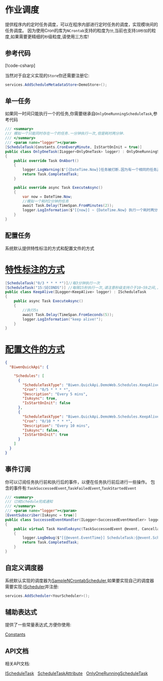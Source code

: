 ﻿作业调度
=====================
提供程序内的定时任务调度，可以在程序内部进行定时任务的调度，实现模块间的任务调度。
因为使用Cron的库为`NCrontab`支持的粒度为`分`,当前也支持`10秒加`的粒度,如果需要更精细的`秒`级粒度,请使用三方库!

参考代码
---------------------

[!code-csharp[](files/Schedules.cs.txt?highlight=10-30,49-59,63)]

当然对于自定义实现的`Store`你还需要注册它:
```csharp
services.AddScheduleMetadataStore<DemoStore>();
```


单一任务
---------------------

如果同一时间只能执行一个的任务,你需要继承自`OnlyOneRunningScheduleTask`,参考代码
```csharp
/// <summary>
/// 模拟一个只能同时存在一个的任务.一分钟执行一次,但是耗时两分钟.
/// </summary>
/// <param name="logger"></param>
[ScheduleTask(Constants.CronEveryMinute, IsStartOnInit = true)]
public class OnlyOneTask(ILogger<OnlyOneTask> logger) : OnlyOneRunningScheduleTask
{
    public override Task OnAbort()
    {
        logger.LogWarning($"[{DateTime.Now}]任务被打断.因为有一个相同的任务正在执行!");
        return Task.CompletedTask;
    }

    public override async Task ExecuteAsync()
    {
        var now = DateTime.Now;
        //模拟一个耗时2分钟的任务
        await Task.Delay(TimeSpan.FromMinutes(2));
        logger.LogInformation($"[{now}] ~ {DateTime.Now} 执行一个耗时两分钟的任务!");
    }
}
```

配置任务
---------------------

系统默认提供特性标注的方式和配置文件的方式

# [特性标注的方式](#tab/attribute)
```csharp
[ScheduleTask("0/3 * * * *")]//每3分钟执行一次
[ScheduleTask("15:SECONDS")] //每隔15秒执行一次,请注意秒级支持介于10~59之间,且不支持Cron表达式.请按约定格式配置
public class KeepAlive(ILogger<KeepAlive> logger) : IScheduleTask
{
    public async Task ExecuteAsync()
    {
        //执行5s
        await Task.Delay(TimeSpan.FromSeconds(5));
        logger.LogInformation("keep alive!");
    }
}
```

# [配置文件的方式](#tab/configuration)
```json
{
  "BiwenQuickApi": {

    "Schedules": [
      {
        "ScheduleTaskType": "Biwen.QuickApi.DemoWeb.Schedules.KeepAlive,Biwen.QuickApi.DemoWeb",
        "Cron": "0/5 * * * *",
        "Description": "Every 5 mins",
        "IsAsync": true,
        "IsStartOnInit": false
      },
      {
        "ScheduleTaskType": "Biwen.QuickApi.DemoWeb.Schedules.KeepAlive,Biwen.QuickApi.DemoWeb",
        "Cron": "0/10 * * * *",
        "Description": "Every 10 mins",
        "IsAsync": false,
        "IsStartOnInit": true
      }
    ]
  }
}

```

事件订阅
---------------------

你可以订阅任务执行前和执行后的事件，以便在任务执行前后进行一些操作。
包含的事件有:`TaskSuccessedEvent`,`TaskFailedEvent`,`TaskStartedEvent`

```csharp
/// <summary>
/// 订阅Schedule完成通知
/// </summary>
/// <param name="logger"></param>
[EventSubscriber(IsAsync = true)]
public class SuccessedEventHandler(ILogger<SuccessedEventHandler> logger) : IEventSubscriber<TaskSuccessedEvent>
{
    public virtual Task HandleAsync(TaskSuccessedEvent @event, CancellationToken ct)
    {
        logger.LogDebug($"[{@event.EventTime}] ScheduleTask:{@event.ScheduleTask.GetType().FullName} Successed!");
        return Task.CompletedTask;
    }
}
```

自定义调度器
---------------------

系统默认实现的调度器为[SampleNCrontabScheduler](../api/Biwen.QuickApi.Scheduling.SampleNCrontabScheduler.yml),如果要实现自己的调度器需要实现:[IScheduler](../api/Biwen.QuickApi.Scheduling.IScheduler.yml)并注册:
```csharp
services.AddScheduler<YourScheduler>();
```

辅助表达式
---------------------

提供了一些常量表达式,方便你使用:

[Constants](../api/Biwen.QuickApi.Scheduling.Constants.yml)


API文档
---------------------

相关API文档:

[IScheduleTask](../api/Biwen.QuickApi.Scheduling.IScheduleTask.yml) &nbsp;
[ScheduleTaskAttribute](../api/Biwen.QuickApi.Scheduling.ScheduleTaskAttribute.yml) &nbsp;
[OnlyOneRunningScheduleTask](../api/Biwen.QuickApi.Scheduling.OnlyOneRunningScheduleTask.yml) &nbsp;
